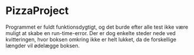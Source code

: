 # PizzaProject

Programmet er fuldt funktionsdygtigt, og det burde efter alle test ikke være muligt at skabe en run-time-error.
Der er dog enkelte steder nede ved kvitteringen, hvor boksen omkring ikke er helt lukket, da de forskellige længder vil ødelægge boksen.
